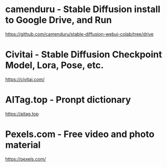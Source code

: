 # camenduru - Stable Diffusion install to Google Drive, and Run
<https://github.com/camenduru/stable-diffusion-webui-colab/tree/drive>

# Civitai - Stable Diffusion Checkpoint Model, Lora, Pose, etc.
<https://civitai.com/>

# AITag.top - Pronpt dictionary
<https://aitag.top>

# Pexels.com - Free video and photo material
<https://pexels.com/>
